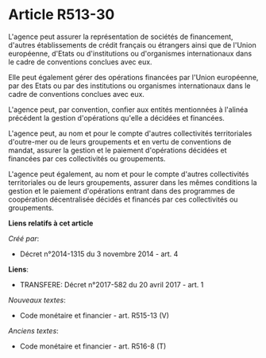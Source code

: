 # Article R513-30

L'agence peut assurer la représentation de sociétés de financement, d'autres établissements de crédit français ou étrangers
ainsi que de l'Union européenne, d'Etats ou d'institutions ou d'organismes internationaux dans le cadre de conventions
conclues avec eux.

Elle peut également gérer des opérations financées par l'Union européenne, par des Etats ou par des institutions ou
organismes internationaux dans le cadre de conventions conclues avec eux.

L'agence peut, par convention, confier aux entités mentionnées à l'alinéa précédent la gestion d'opérations qu'elle a
décidées et financées.

L'agence peut, au nom et pour le compte d'autres collectivités territoriales d'outre-mer ou de leurs groupements et en vertu
de conventions de mandat, assurer la gestion et le paiement d'opérations décidées et financées par ces collectivités ou
groupements.

L'agence peut également, au nom et pour le compte d'autres collectivités territoriales ou de leurs groupements, assurer dans
les mêmes conditions la gestion et le paiement d'opérations entrant dans des programmes de coopération décentralisée décidés
et financés par ces collectivités ou groupements.

**Liens relatifs à cet article**

_Créé par_:

  - Décret n°2014-1315 du 3 novembre 2014 - art. 4

**Liens**:

  - TRANSFERE: Décret n°2017-582 du 20 avril 2017 - art. 1

_Nouveaux textes_:

  - Code monétaire et financier - art. R515-13 (V)

_Anciens textes_:

  - Code monétaire et financier - art. R516-8 (T)
